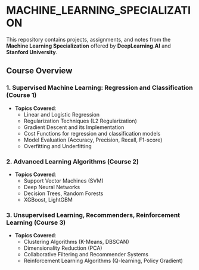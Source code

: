 # MACHINE_LEARNING_SPECIALIZATION

This repository contains projects, assignments, and notes from the **Machine Learning Specialization** offered by **DeepLearning.AI** and **Stanford University**.

## Course Overview

### 1. **Supervised Machine Learning: Regression and Classification (Course 1)**
  
- **Topics Covered**:
  - Linear and Logistic Regression
  - Regularization Techniques (L2 Regularization)
  - Gradient Descent and its Implementation
  - Cost Functions for regression and classification models
  - Model Evaluation (Accuracy, Precision, Recall, F1-score)
  - Overfitting and Underfitting

### 2. **Advanced Learning Algorithms (Course 2)**
  
- **Topics Covered**:
  - Support Vector Machines (SVM)
  - Deep Neural Networks
  - Decision Trees, Random Forests
  - XGBoost, LightGBM
  
### 3. **Unsupervised Learning, Recommenders, Reinforcement Learning (Course 3)**
  
- **Topics Covered**:
  - Clustering Algorithms (K-Means, DBSCAN)
  - Dimensionality Reduction (PCA)
  - Collaborative Filtering and Recommender Systems
  - Reinforcement Learning Algorithms (Q-learning, Policy Gradient)
